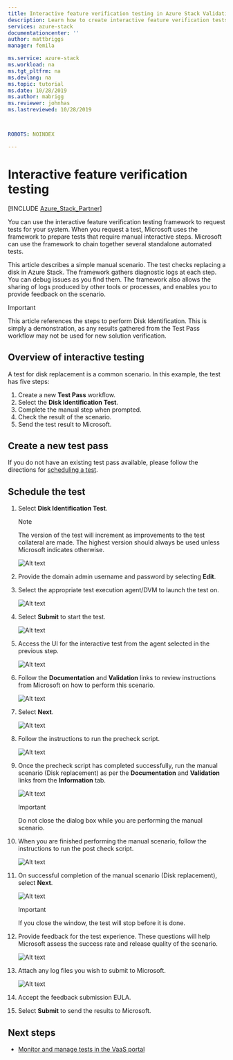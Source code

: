 ```yaml
---
title: Interactive feature verification testing in Azure Stack Validation as a Service | Microsoft Docs
description: Learn how to create interactive feature verification tests for Azure Stack with Validation as a Service.
services: azure-stack
documentationcenter: ''
author: mattbriggs
manager: femila

ms.service: azure-stack
ms.workload: na
ms.tgt_pltfrm: na
ms.devlang: na
ms.topic: tutorial
ms.date: 10/28/2019
ms.author: mabrigg
ms.reviewer: johnhas
ms.lastreviewed: 10/28/2019



ROBOTS: NOINDEX

---
```


# Interactive feature verification testing  

[!INCLUDE [Azure_Stack_Partner](./includes/azure-stack-partner-appliesto.md)]

You can use the interactive feature verification testing framework to request tests for your system. When you request a test, Microsoft uses the framework to prepare tests that require manual interactive steps. Microsoft can use the framework to chain together several standalone automated tests.

This article describes a simple manual scenario. The test checks replacing a disk in Azure Stack. The framework gathers diagnostic logs at each step. You can debug issues as you find them. The framework also allows the sharing of logs produced by other tools or processes, and enables you to provide feedback on the scenario.

> [!Important]  
> This article references the steps to perform Disk Identification. This is simply a demonstration, as any results gathered from the Test Pass workflow may not be used for new solution verification.

## Overview of interactive testing

A test for disk replacement is a common scenario. In this example, the test has five steps:

1. Create a new **Test Pass** workflow.
2. Select the **Disk Identification Test**.
3. Complete the manual step when prompted.
4. Check the result of the scenario.
5. Send the test result to Microsoft.

## Create a new test pass

If you do not have an existing test pass available, please follow the directions for [scheduling a test](azure-stack-vaas-schedule-test-pass.md).

## Schedule the test

1. Select **Disk Identification Test**.

    > [!Note]  
    > The version of the test will increment as improvements to the test collateral are made. The highest version should always be used unless Microsoft indicates otherwise.

    ![Alt text](media/azure-stack-vaas-interactive-feature-verification/image4.png)

1. Provide the domain admin username and password by selecting **Edit**.

1. Select the appropriate test execution agent/DVM to launch the test on.

    ![Alt text](media/azure-stack-vaas-interactive-feature-verification/image5.png)

1. Select **Submit** to start the test.

    ![Alt text](media/azure-stack-vaas-interactive-feature-verification/image6.png)

1. Access the UI for the interactive test from the agent selected in the previous step.

    ![Alt text](media/azure-stack-vaas-interactive-feature-verification/image8.png)

1. Follow the **Documentation** and **Validation** links to review instructions from Microsoft on how to perform this scenario.

    ![Alt text](media/azure-stack-vaas-interactive-feature-verification/image9.png)

1. Select **Next**.

    ![Alt text](media/azure-stack-vaas-interactive-feature-verification/image10.png)

1. Follow the instructions to run the precheck script.

    ![Alt text](media/azure-stack-vaas-interactive-feature-verification/image11.png)

1. Once the precheck script has completed successfully, run the manual scenario (Disk replacement) as per the **Documentation** and **Validation** links from the **Information** tab.

    ![Alt text](media/azure-stack-vaas-interactive-feature-verification/image12.png)

    > [!Important]  
    > Do not close the dialog box while you are performing the manual scenario.

1. When you are finished performing the manual scenario, follow the instructions to run the post check script.

    ![Alt text](media/azure-stack-vaas-interactive-feature-verification/image13.png)

1. On successful completion of the manual scenario (Disk replacement), select **Next**.

    ![Alt text](media/azure-stack-vaas-interactive-feature-verification/image14.png)

    > [!Important]  
    > If you close the window, the test will stop before it is done.

1. Provide feedback for the test experience. These questions will help Microsoft assess the success rate and release quality of the scenario.

    ![Alt text](media/azure-stack-vaas-interactive-feature-verification/image15.png)

1. Attach any log files you wish to submit to Microsoft.

    ![Alt text](media/azure-stack-vaas-interactive-feature-verification/image16.png)

1. Accept the feedback submission EULA.

1. Select **Submit** to send the results to Microsoft.

## Next steps

- [Monitor and manage tests in the VaaS portal](azure-stack-vaas-monitor-test.md)
